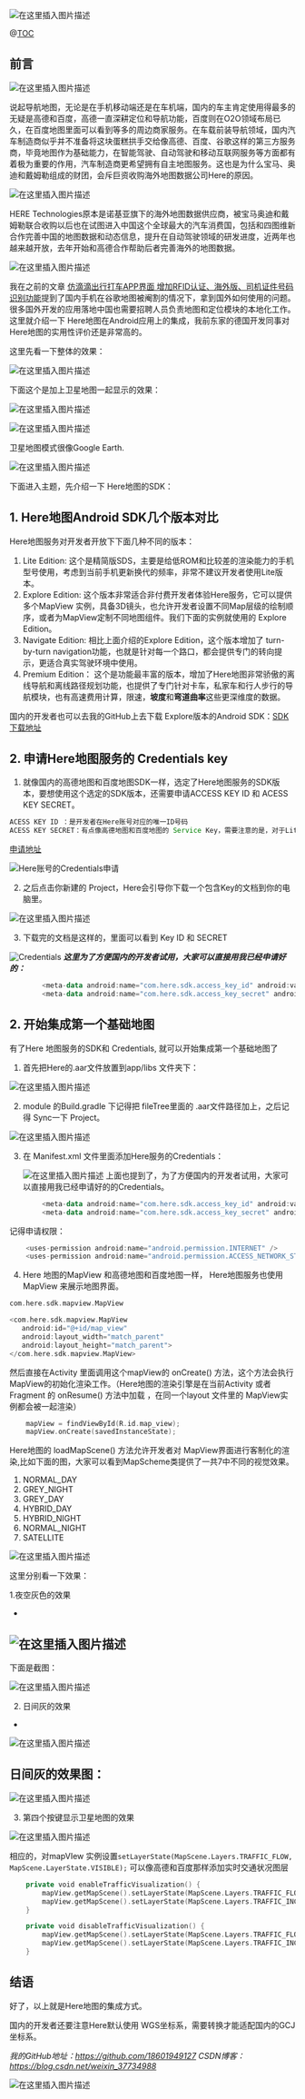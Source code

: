 
![在这里插入图片描述](https://img-blog.csdnimg.cn/20210221153348342.jpeg?x-oss-process=image/watermark,type_ZmFuZ3poZW5naGVpdGk,shadow_10,text_aHR0cHM6Ly9ibG9nLmNzZG4ubmV0L3dlaXhpbl8zNzczNDk4OA==,size_16,color_FFFFFF,t_70#pic_center)

@[TOC](目录)

## 前言

![在这里插入图片描述](https://img-blog.csdnimg.cn/20210221153232320.jpeg?x-oss-process=image/watermark,type_ZmFuZ3poZW5naGVpdGk,shadow_10,text_aHR0cHM6Ly9ibG9nLmNzZG4ubmV0L3dlaXhpbl8zNzczNDk4OA==,size_16,color_FFFFFF,t_70#pic_center)

说起导航地图，无论是在手机移动端还是在车机端，国内的车主肯定使用得最多的无疑是高德和百度，高德一直深耕定位和导航功能，百度则在O2O领域布局已久，在百度地图里面可以看到等多的周边商家服务。在车载前装导航领域，国内汽车制造商似乎并不准备将这块蛋糕拱手交给像高德、百度、谷歌这样的第三方服务商，毕竟地图作为基础能力，在智能驾驶、自动驾驶和移动互联网服务等方面都有着极为重要的作用，汽车制造商更希望拥有自主地图服务。这也是为什么宝马、奥迪和戴姆勒组成的财团，会斥巨资收购海外地图数据公司Here的原因。

![在这里插入图片描述](https://img-blog.csdnimg.cn/2021022115331063.jpeg?x-oss-process=image/watermark,type_ZmFuZ3poZW5naGVpdGk,shadow_10,text_aHR0cHM6Ly9ibG9nLmNzZG4ubmV0L3dlaXhpbl8zNzczNDk4OA==,size_16,color_FFFFFF,t_70#pic_center)


  HERE Technologies原本是诺基亚旗下的海外地图数据供应商，被宝马奥迪和戴姆勒联合收购以后也在试图进入中国这个全球最大的汽车消费国，包括和四图维新合作完善中国的地图数据和动态信息，提升在自动驾驶领域的研发进度，近两年也越来越开放，去年开始和高德合作帮助后者完善海外的地图数据。
  
  ![在这里插入图片描述](https://img-blog.csdnimg.cn/20210221153321928.jpeg?x-oss-process=image/watermark,type_ZmFuZ3poZW5naGVpdGk,shadow_10,text_aHR0cHM6Ly9ibG9nLmNzZG4ubmV0L3dlaXhpbl8zNzczNDk4OA==,size_16,color_FFFFFF,t_70#pic_center)

  我在之前的文章 [仿滴滴出行打车APP界面 增加RFID认证、海外版、司机证件号码识别功能](https://blog.csdn.net/weixin_37734988/article/details/92796055)提到了国内手机在谷歌地图被阉割的情况下，拿到国外如何使用的问题。很多国外开发的应用落地中国也需要招聘人员负责地图和定位模块的本地化工作。这里就介绍一下 Here地图在Android应用上的集成，我前东家的德国开发同事对Here地图的实用性评价还是非常高的。

这里先看一下整体的效果：


![在这里插入图片描述](https://img-blog.csdnimg.cn/20210221230549723.gif#pic_center)

下面这个是加上卫星地图一起显示的效果：

![在这里插入图片描述](https://img-blog.csdnimg.cn/20210221230633620.gif#pic_center)

![在这里插入图片描述](https://img-blog.csdnimg.cn/20210221230651827.gif#pic_center)

卫星地图模式很像Google Earth.

![在这里插入图片描述](https://img-blog.csdnimg.cn/20210221231115985.jpeg#pic_center)


下面进入主题，先介绍一下 Here地图的SDK：
## 1.  Here地图Android SDK几个版本对比

Here地图服务对开发者开放下下面几种不同的版本：
 
1. Lite Edition: 这个是精简版SDS，主要是给低ROM和比较差的渲染能力的手机型号使用，考虑到当前手机更新换代的频率，非常不建议开发者使用Lite版本。
2. Explore Edition: 这个版本非常适合非付费开发者体验Here服务，它可以提供多个MapView 实例，具备3D镜头，也允许开发者设置不同Map层级的绘制顺序，或者为MapView定制不同地图组件。我们下面的实例就使用的 Explore Edition。
3. Navigate Edition: 相比上面介绍的Explore Edition，这个版本增加了 turn-by-turn navigation功能，也就是针对每一个路口，都会提供专门的转向提示，更适合真实驾驶环境中使用。
4. Premium Edition： 这个是功能最丰富的版本，增加了Here地图非常骄傲的离线导航和离线路径规划功能，也提供了专门针对卡车，私家车和行人步行的导航模块，也有高速费用计算，限速，**坡度**和**弯道曲率**这些更深维度的数据。

国内的开发者也可以去我的GitHub上去下载 Explore版本的Android SDK：[SDK下载地址](https://github.com/18601949127)


## 2. 申请Here地图服务的 Credentials key

1. 就像国内的高德地图和百度地图SDK一样，选定了Here地图服务的SDK版本，要想使用这个选定的SDK版本，还需要申请ACCESS KEY ID 和 ACESS KEY SECRET。

```java
ACESS KEY ID ：是开发者在Here账号对应的唯一ID号码
ACESS KEY SECRET：有点像高德地图和百度地图的 Service Key，需要注意的是，对于Lite 和 Explore 版本，Here 服务的KEY SECRET 可以用在多个应用，
```


[申请地址](https://developer.here.com/projects)

![Here账号的Credentials申请](https://img-blog.csdnimg.cn/20210221181659870.jpg?x-oss-process=image/watermark,type_ZmFuZ3poZW5naGVpdGk,shadow_10,text_aHR0cHM6Ly9ibG9nLmNzZG4ubmV0L3dlaXhpbl8zNzczNDk4OA==,size_16,color_FFFFFF,t_70#pic_center)


2. 之后点击你新建的 Project，Here会引导你下载一个包含Key的文档到你的电脑里。


![在这里插入图片描述](https://img-blog.csdnimg.cn/20210221182503270.jpg?x-oss-process=image/watermark,type_ZmFuZ3poZW5naGVpdGk,shadow_10,text_aHR0cHM6Ly9ibG9nLmNzZG4ubmV0L3dlaXhpbl8zNzczNDk4OA==,size_16,color_FFFFFF,t_70#pic_center)

3. 下载完的文档是这样的，里面可以看到 Key ID 和 SECRET

![Credentials](https://img-blog.csdnimg.cn/20210221183006644.jpg?x-oss-process=image/watermark,type_ZmFuZ3poZW5naGVpdGk,shadow_10,text_aHR0cHM6Ly9ibG9nLmNzZG4ubmV0L3dlaXhpbl8zNzczNDk4OA==,size_16,color_FFFFFF,t_70#pic_center)
***这里为了方便国内的开发者试用，大家可以直接用我已经申请好的：*** 


```kotlin
        <meta-data android:name="com.here.sdk.access_key_id" android:value="3wjgOaM6HWUI6V_dnWi_Yg" />
        <meta-data android:name="com.here.sdk.access_key_secret" android:value="dVOGgmxCAOdvZpH6EmQ3O8cKVqCAWvrRunoLUngaqU5HJg1cBHPtHdWoDXDRGFHffLs3HvDjwXlbH9ML3g1KdQ" />
```

## 2. 开始集成第一个基础地图
有了Here 地图服务的SDK和 Credentials, 就可以开始集成第一个基础地图了

1. 首先把Here的.aar文件放置到app/libs 文件夹下：
  
  ![在这里插入图片描述](https://img-blog.csdnimg.cn/20210305153659794.png?x-oss-process=image/watermark,type_ZmFuZ3poZW5naGVpdGk,shadow_10,text_aHR0cHM6Ly9ibG9nLmNzZG4ubmV0L3dlaXhpbl8zNzczNDk4OA==,size_16,color_FFFFFF,t_70#pic_center)


 2. module 的Build.gradle 下记得把 fileTree里面的 .aar文件路径加上，之后记得 Sync一下 Project。 

![在这里插入图片描述](https://img-blog.csdnimg.cn/20210221184853805.jpg?x-oss-process=image/watermark,type_ZmFuZ3poZW5naGVpdGk,shadow_10,text_aHR0cHM6Ly9ibG9nLmNzZG4ubmV0L3dlaXhpbl8zNzczNDk4OA==,size_16,color_FFFFFF,t_70#pic_center)

3. 在 Manifest.xml 文件里面添加Here服务的Credentials： 

	![在这里插入图片描述](https://img-blog.csdnimg.cn/2021022118545379.jpg?x-oss-process=image/watermark,type_ZmFuZ3poZW5naGVpdGk,shadow_10,text_aHR0cHM6Ly9ibG9nLmNzZG4ubmV0L3dlaXhpbl8zNzczNDk4OA==,size_16,color_FFFFFF,t_70#pic_center)
上面也提到了，为了方便国内的开发者试用，大家可以直接用我已经申请好的的Credentials。

```kotlin
        <meta-data android:name="com.here.sdk.access_key_id" android:value="3wjgOaM6HWUI6V_dnWi_Yg" />
        <meta-data android:name="com.here.sdk.access_key_secret" android:value="dVOGgmxCAOdvZpH6EmQ3O8cKVqCAWvrRunoLUngaqU5HJg1cBHPtHdWoDXDRGFHffLs3HvDjwXlbH9ML3g1KdQ" />

```
记得申请权限： 
 

```kotlin
    <uses-permission android:name="android.permission.INTERNET" />
    <uses-permission android:name="android.permission.ACCESS_NETWORK_STATE" />
```

4. Here 地图的MapView
  和高德地图和百度地图一样， Here地图服务也使用MapView 来展示地图界面。
  

```kotlin
com.here.sdk.mapview.MapView
```

```kotlin
<com.here.sdk.mapview.MapView
   android:id="@+id/map_view"
   android:layout_width="match_parent"
   android:layout_height="match_parent">
</com.here.sdk.mapview.MapView>

```
然后直接在Activity 里面调用这个mapView的 onCreate() 方法，这个方法会执行MapView的初始化渲染工作。（Here地图的渲染引擎是在当前Activity 或者 Fragment 的 onResume() 方法中加载 ，在同一个layout 文件里的 MapView实例都会被一起渲染）

```kotlin
    mapView = findViewById(R.id.map_view);
    mapView.onCreate(savedInstanceState);
```

Here地图的 loadMapScene() 方法允许开发者对 MapView界面进行客制化的渲染,比如下面的图，大家可以看到MapScheme类提供了一共7中不同的视觉效果。

1. NORMAL_DAY 
2. GREY_NIGHT
3. GREY_DAY
4. HYBRID_DAY
5. HYBRID_NIGHT
6. NORMAL_NIGHT 
7. SATELLITE 

![在这里插入图片描述](https://img-blog.csdnimg.cn/20210221204829869.jpg?x-oss-process=image/watermark,type_ZmFuZ3poZW5naGVpdGk,shadow_10,text_aHR0cHM6Ly9ibG9nLmNzZG4ubmV0L3dlaXhpbl8zNzczNDk4OA==,size_16,color_FFFFFF,t_70#pic_center)

这里分别看一下效果：

1.夜空灰色的效果

-

![在这里插入图片描述](https://img-blog.csdnimg.cn/20210221220615905.gif#pic_center)
-


下面是截图：

![在这里插入图片描述](https://img-blog.csdnimg.cn/20210305153103520.png?x-oss-process=image/watermark,type_ZmFuZ3poZW5naGVpdGk,shadow_10,text_aHR0cHM6Ly9ibG9nLmNzZG4ubmV0L3dlaXhpbl8zNzczNDk4OA==,size_16,color_FFFFFF,t_70#pic_center)




2. 日间灰的效果
-

![在这里插入图片描述](https://img-blog.csdnimg.cn/20210221221742196.gif#pic_center)

日间灰的效果图： 
-

![在这里插入图片描述](https://img-blog.csdnimg.cn/2021030515332668.png#pic_center)


3. 第四个按键显示卫星地图的效果

![在这里插入图片描述](https://img-blog.csdnimg.cn/20210221222236684.gif#pic_center)


相应的，对mapVIew 实例设置`setLayerState(MapScene.Layers.TRAFFIC_FLOW, MapScene.LayerState.VISIBLE);` 可以像高德和百度那样添加实时交通状况图层

```kotlin
    private void enableTrafficVisualization() {
        mapView.getMapScene().setLayerState(MapScene.Layers.TRAFFIC_FLOW, MapScene.LayerState.VISIBLE);
        mapView.getMapScene().setLayerState(MapScene.Layers.TRAFFIC_INCIDENTS, MapScene.LayerState.VISIBLE);
    }

    private void disableTrafficVisualization() {
        mapView.getMapScene().setLayerState(MapScene.Layers.TRAFFIC_FLOW, MapScene.LayerState.HIDDEN);
        mapView.getMapScene().setLayerState(MapScene.Layers.TRAFFIC_INCIDENTS, MapScene.LayerState.HIDDEN);
    }
```

## 结语

好了，以上就是Here地图的集成方式。

国内的开发者还要注意Here默认使用 WGS坐标系，需要转换才能适配国内的GCJ坐标系。


*我的GitHub地址：https://github.com/18601949127
CSDN博客：https://blog.csdn.net/weixin_37734988*



![在这里插入图片描述](https://img-blog.csdnimg.cn/20210131223121254.jpeg?x-oss-process=image/watermark,type_ZmFuZ3poZW5naGVpdGk,shadow_10,text_aHR0cHM6Ly9ibG9nLmNzZG4ubmV0L3dlaXhpbl8zNzczNDk4OA==,size_16,color_FFFFFF,t_70#pic_center)

